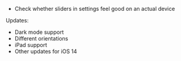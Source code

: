 - Check whether sliders in settings feel good on an actual device

Updates:
- Dark mode support
- Different orientations
- iPad support
- Other updates for iOS 14  
